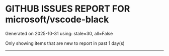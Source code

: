 
# GITHUB ISSUES REPORT FOR microsoft/vscode-black


Generated on 2025-10-31 using: stale=30, all=False


Only showing items that are new to report in past 1 day(s)


---




















